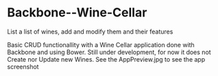 # Backbone--Wine-Cellar
List a list of wines, add and modify them and their features

Basic CRUD functionallity with a Wine Cellar application done with Backbone and using Bower. Still under development, 
for now it does not Create nor Update new Wines. See the AppPreview.jpg to see the app screenshot
